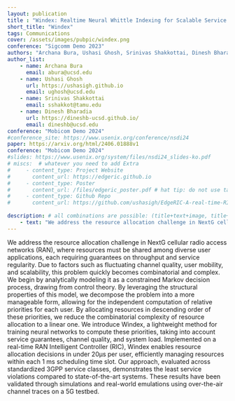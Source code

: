 ```yaml
---
layout: publication
title : "Windex: Realtime Neural Whittle Indexing for Scalable Service Guarantees in NextG Cellular Networks"
short_title: "Windex"
tags: Communications
cover: /assets/images/pubpic/windex.png
conference: "Sigcomm Demo 2023"
authors: "Archana Bura, Ushasi Ghosh, Srinivas Shakkottai, Dinesh Bharadia"
author_list:
    - name: Archana Bura
      email: abura@ucsd.edu
    - name: Ushasi Ghosh
      url: https://ushasigh.github.io
      email: ughosh@ucsd.edu
    - name: Srinivas Shakkottai
      email: sshakkot@tamu.edu
    - name: Dinesh Bharadia
      url: https://dineshb-ucsd.github.io/
      email: dineshb@ucsd.edu
conference: "Mobicom Demo 2024"  
#conference_site: https://www.usenix.org/conference/nsdi24
paper: https://arxiv.org/html/2406.01888v1
conference: "Mobicom Demo 2024"
#slides: https://www.usenix.org/system/files/nsdi24_slides-ko.pdf
# miscs:  # whatever you need to add Extra
#     - content_type: Project Website
#       content_url: https://edgeric.github.io
#     - content_type: Poster
#       content_url: /files/edgeric_poster.pdf # hat tip: do not use tabs for idnentation, yaml doesnt support it
#     - content_type: Github Repo
#       content_url: https://github.com/ushasigh/EdgeRIC-A-real-time-RIC.git
    
description: # all combinations are possible: (title+text+image, title+image, text+image etc), things will be populated in orders
    - text: "We address the resource allocation challenge in NextG cellular radio access networks (RAN), where resources must be shared among diverse user applications, each requiring guarantees on throughput and service regularity. Due to factors such as fluctuating channel quality, user mobility, and scalability, this problem quickly becomes combinatorial and complex. We begin by analytically modeling it as a constrained Markov decision process, drawing from control theory. By leveraging the structural properties of this model, we decompose the problem into a more manageable form, allowing for the independent computation of relative priorities for each user. By allocating resources in descending order of these priorities, we reduce the combinatorial complexity of resource allocation to a linear one. We introduce Windex, a lightweight method for training neural networks to compute these priorities, taking into account service guarantees, channel quality, and system load. Implemented on a real-time RAN Intelligent Controller (RIC), Windex enables resource allocation decisions in under 20μs per user, efficiently managing resources within each 1 ms scheduling time slot. Our approach, evaluated across standardized 3GPP service classes, demonstrates the least service violations compared to state-of-the-art systems. These results have been validated through simulations and real-world emulations using over-the-air channel traces on a 5G testbed."      
---
```

We address the resource allocation challenge in NextG cellular radio access networks (RAN), where resources must be shared among diverse user applications, each requiring guarantees on throughput and service regularity. Due to factors such as fluctuating channel quality, user mobility, and scalability, this problem quickly becomes combinatorial and complex. We begin by analytically modeling it as a constrained Markov decision process, drawing from control theory. By leveraging the structural properties of this model, we decompose the problem into a more manageable form, allowing for the independent computation of relative priorities for each user. By allocating resources in descending order of these priorities, we reduce the combinatorial complexity of resource allocation to a linear one. We introduce Windex, a lightweight method for training neural networks to compute these priorities, taking into account service guarantees, channel quality, and system load. Implemented on a real-time RAN Intelligent Controller (RIC), Windex enables resource allocation decisions in under 20μs per user, efficiently managing resources within each 1 ms scheduling time slot. Our approach, evaluated across standardized 3GPP service classes, demonstrates the least service violations compared to state-of-the-art systems. These results have been validated through simulations and real-world emulations using over-the-air channel traces on a 5G testbed.
